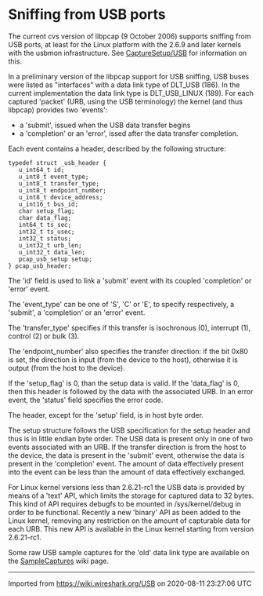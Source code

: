# Sniffing from USB ports

The current cvs version of libpcap (9 October 2006) supports sniffing from USB ports, at least for the Linux platform with the 2.6.9 and later kernels with the usbmon infrastructure. See [CaptureSetup/USB](/CaptureSetup/USB) for information on this.

In a preliminary version of the libpcap support for USB sniffing, USB buses were listed as "interfaces" with a data link type of DLT\_USB (186). In the current implementation the data link type is DLT\_USB\_LINUX (189). For each captured 'packet' (URB, using the USB terminology) the kernel (and thus libpcap) provides two 'events':

  - a 'submit', issued when the USB data transfer begins
  - a 'completion' or an 'error', issed after the data transfer completion.

Each event contains a header, described by the following structure:

    typedef struct _usb_header {
       u_int64_t id;
       u_int8_t event_type;
       u_int8_t transfer_type;
       u_int8_t endpoint_number;
       u_int8_t device_address;
       u_int16_t bus_id;
       char setup_flag;
       char data_flag;
       int64_t ts_sec;
       int32_t ts_usec;
       int32_t status;
       u_int32_t urb_len;
       u_int32_t data_len;
       pcap_usb_setup setup;
    } pcap_usb_header;

The 'id' field is used to link a 'submit' event with its coupled 'completion' or 'error' event.

The 'event\_type' can be one of 'S', 'C' or 'E', to specify respectively, a 'submit', a 'completion' or an 'error' event.

The 'transfer\_type' specifies if this transfer is isochronous (0), interrupt (1), control (2) or bulk (3).

The 'endpoint\_number' also specifies the transfer direction: if the bit 0x80 is set, the direction is input (from the device to the host), otherwise it is output (from the host to the device).

If the 'setup\_flag' is 0, than the setup data is valid. If the 'data\_flag' is 0, then this header is followed by the data with the associated URB. In an error event, the 'status' field specifies the error code.

The header, except for the 'setup' field, is in host byte order.

The setup structure follows the USB specification for the setup header and thus is in little endian byte order. The USB data is present only in one of two events associated with an URB. If the transfer direction is from the host to the device, the data is present in the 'submit' event, otherwise the data is present in the 'completion' event. The amount of data effectively present into the event can be less than the amount of data effectively exchanged.

For Linux kernel versions less than 2.6.21-rc1 the USB data is provided by means of a 'text' API, which limits the storage for captured data to 32 bytes. This kind of API requires debugfs to be mounted in /sys/kernel/debug in order to be functional. Recently a new 'binary' API as been added to the Linux kernel, removing any restriction on the amount of capturable data for each URB. This new API is available in the Linux kernel starting from version 2.6.21-rc1.

Some raw USB sample captures for the 'old' data link type are available on the [SampleCaptures](/SampleCaptures) wiki page.

---

Imported from https://wiki.wireshark.org/USB on 2020-08-11 23:27:06 UTC
